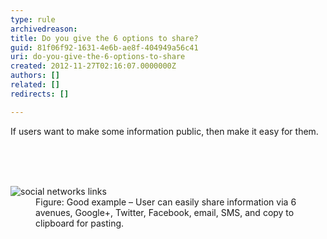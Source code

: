 ```yaml
---
type: rule
archivedreason: 
title: Do you give the 6 options to share?
guid: 81f06f92-1631-4e6b-ae8f-404949a56c41
uri: do-you-give-the-6-options-to-share
created: 2012-11-27T02:16:07.0000000Z
authors: []
related: []
redirects: []

---
```



<p>If users want to make some information public, then make it easy for them.</p>
<br><excerpt class='endintro'></excerpt><br>
​
<dl class="goodImage"><dt>
      <img src="http&#58;//www.ssw.com.au/ssw/Standards/Rules/Images/social-networks.jpg" alt="social networks links" />
   </dt><dd>Figure&#58; Good example – User can easily share information via 6 avenues, Google+, Twitter, Facebook, email, SMS, and copy to clipboard for pasting.</dd></dl><p>
   <br>
</p>


